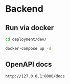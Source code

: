 # Backend

## Run via docker

```sh
cd deployment/dev/
```

```sh
docker-compose up -d
```
## OpenAPI docs
```sh
http://127.0.0.1:8000/docs
```
